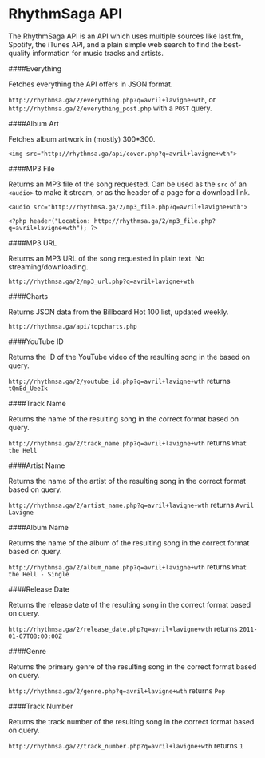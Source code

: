 RhythmSaga API
==============

The RhythmSaga API is an API which uses multiple sources like last.fm, Spotify, the iTunes API, and a plain simple web search to find the best-quality information for music tracks and artists.

####Everything

Fetches everything the API offers in JSON format.

`http://rhythmsa.ga/2/everything.php?q=avril+lavigne+wth`,
or `http://rhythmsa.ga/2/everything_post.php` with a `POST` query.

####Album Art

Fetches album artwork in (mostly) 300*300.

`<img src="http://rhythmsa.ga/api/cover.php?q=avril+lavigne+wth">`

####MP3 File

Returns an MP3 file of the song requested. 
Can be used as the `src` of an `<audio>` to make it stream, or as the header of a page for a download link.

`<audio src="http://rhythmsa.ga/2/mp3_file.php?q=avril+lavigne+wth">`

`<?php header("Location: http://rhythmsa.ga/2/mp3_file.php?q=avril+lavigne+wth"); ?>`

####MP3 URL

Returns an MP3 URL of the song requested in plain text. No streaming/downloading.

`http://rhythmsa.ga/2/mp3_url.php?q=avril+lavigne+wth`

####Charts

Returns JSON data from the Billboard Hot 100 list, updated weekly.

`http://rhythmsa.ga/api/topcharts.php`

####YouTube ID

Returns the ID of the YouTube video of the resulting song in the based on query.

`http://rhythmsa.ga/2/youtube_id.php?q=avril+lavigne+wth` returns `tQmEd_UeeIk`

####Track Name

Returns the name of the resulting song in the correct format based on query.

`http://rhythmsa.ga/2/track_name.php?q=avril+lavigne+wth` returns `What the Hell`

####Artist Name

Returns the name of the artist of the resulting song in the correct format based on query.

`http://rhythmsa.ga/2/artist_name.php?q=avril+lavigne+wth` returns `Avril Lavigne`

####Album Name

Returns the name of the album of the resulting song in the correct format based on query.

`http://rhythmsa.ga/2/album_name.php?q=avril+lavigne+wth` returns `What the Hell - Single`

####Release Date

Returns the release date of the resulting song in the correct format based on query.

`http://rhythmsa.ga/2/release_date.php?q=avril+lavigne+wth` returns `2011-01-07T08:00:00Z`

####Genre

Returns the primary genre of the resulting song in the correct format based on query.

`http://rhythmsa.ga/2/genre.php?q=avril+lavigne+wth` returns `Pop`

####Track Number

Returns the track number of the resulting song in the correct format based on query.

`http://rhythmsa.ga/2/track_number.php?q=avril+lavigne+wth` returns `1`
